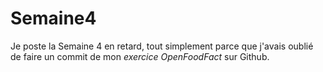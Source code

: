 # Semaine4

Je poste la Semaine 4 en retard, tout simplement parce que j'avais oublié de faire un commit de mon _exercice OpenFoodFact_ sur Github.